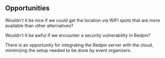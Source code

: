 Opportunities
-------------

Wouldn't it be nice if we could get the location via WIFI spots that are more available than other alternatives?

Wouldn't it be awful if we encounter a security vulnerability in Redpin?

There is an opportunity for integrating the Redpin server with the cloud, minimizing the setup needed to be done by event organizers.

